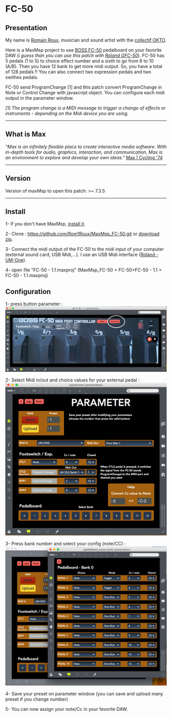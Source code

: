# FC-50
## Presentation
My name is [Romain Roux](https://www.romainroux.com), musician and sound artist with the [collectif OKTO](https://www.collectif-okto.com).

Here is a MaxMsp project to use [BOSS FC-50](https://fr.audiofanzine.com/pedalier-midi/boss/fc-50/) pedalboard on your favorite DAW (*i guess than you can use this patch with [Roland GFC-50](https://www.roland.com/fr/products/gfc-50/)*).
FC-50 has 5 pedals (1 to 5) to choice effect number and a sixth to go from 6 to 10 (A/B). Then you have 12 bank to get more midi output. So, you have a total of 128 pedals !! 
You can also connect two expression pedals and two swithes pedals.

FC-50 send ProgramChange [1] and this patch convert ProgramChange in Note or Control Change with javascript object. You can configure each midi output in the parameter window.

[1] *The program change is a MIDI message to trigger a change of effects or instruments - depending on the Midi device you are using.*
___
## What is Max
*"Max is an infinitely flexible place to create interactive media software. With in-depth tools for audio, graphics, interaction, and communication, Max is an environment to explore and develop your own ideas."*
[Max | Cycling '74](https://cycling74.com/products/max/)
___
## Version
Version of maxMsp to open this patch: >= 7.3.5
___
## Install
1- If you don't have MaxMsp, [install it](https://cycling74.com/downloads).

2- Clone : https://github.com/Rom1Roux/MaxMsp_FC-50.git or [download zip](https://github.com/Rom1Roux/MaxMsp_FC-50/archive/master.zip).

3- Connect the midi output of the FC-50 to the midi input of your computer (external sound card, USB Midi,...). I use an USB Midi interface ([Roland - UM-One](https://www.roland.com/fr/products/um-one_mk2/)).

4- open file "FC-50 - 1.1.maxproj" (MaxMsp_FC-50 > FC-50>FC-50 - 1.1 > FC-50 - 1.1.maxproj)
## Configuration
1- press button parameter : 
![pathes FC-50](https://github.com/Rom1Roux/MaxMsp_FC-50/blob/master/IMG/patches%20FC-50.png)

2- Select Midi in/out and choice values for your external pedal :
![parameter FC-50](https://github.com/Rom1Roux/MaxMsp_FC-50/blob/master/IMG/patches%20FC-50%20parameter.png)

3- Press bank number and select your config (note/CC) :
![FC-50 Bank 0](https://github.com/Rom1Roux/MaxMsp_FC-50/blob/master/IMG/patches%20FC-50%20pedalboard%20bank0.png)

4- Save your preset on parameter window (you can save and upload many preset if you change number)

5- You can now assign your note/Cc in your favorite DAW.


